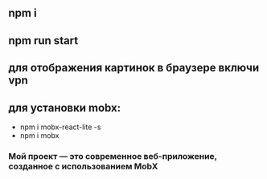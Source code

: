 ## npm i
## npm run start
## для отображения картинок в браузере включи vpn
## для установки mobx:
- npm i mobx-react-lite -s                                  
- npm i mobx

### Мой проект — это современное веб-приложение, созданное с использованием MobX
